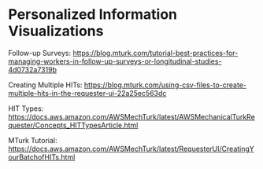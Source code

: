 # Personalized Information Visualizations

Follow-up Surveys: 
https://blog.mturk.com/tutorial-best-practices-for-managing-workers-in-follow-up-surveys-or-longitudinal-studies-4d0732a7319b

Creating Multiple HITs: 
https://blog.mturk.com/using-csv-files-to-create-multiple-hits-in-the-requester-ui-22a25ec563dc

HIT Types: 
https://docs.aws.amazon.com/AWSMechTurk/latest/AWSMechanicalTurkRequester/Concepts_HITTypesArticle.html

MTurk Tutorial: 
https://docs.aws.amazon.com/AWSMechTurk/latest/RequesterUI/CreatingYourBatchofHITs.html 
